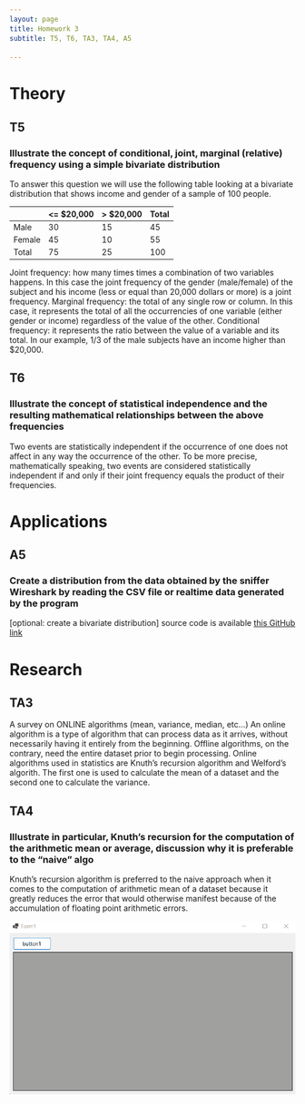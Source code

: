 ```yaml
---
layout: page
title: Homework 3
subtitle: T5, T6, TA3, TA4, A5 

---
```


# Theory
## T5 
### Illustrate the concept of conditional, joint, marginal (relative) frequency using a simple bivariate distribution
To answer this question we will use the following table looking at a bivariate distribution that shows income and gender of a sample of 100 people.

|        | <= $20,000 | > $20,000 | Total |
|--------|------------|-----------|-------|
| Male   | 30         | 15        | 45    |
| Female | 45         | 10        | 55    |
| Total  | 75         | 25        | 100   |




Joint frequency: how many times times a combination of two variables happens. In this case the joint frequency of the gender (male/female) of the subject and his income (less or equal than 20,000 dollars or more) is a joint frequency.
Marginal frequency: the total of any single row or column. In this case, it represents the total of all the occurrencies of one variable (either gender or income) regardless of the value of the other.
Conditional frequency: it represents the ratio between the value of a variable and its total. In our example, 1/3 of the male subjects have an income higher than $20,000.

## T6
### Illustrate the concept of statistical independence and the resulting mathematical relationships between the above frequencies
Two events are statistically independent if the occurrence of one does not affect in any way the occurrence of the other. To be more precise, mathematically speaking, two events are considered statistically independent if and only if their joint frequency equals the product of their frequencies.

# Applications
## A5
### Create a distribution from the data obtained by the sniffer Wireshark by reading the CSV file or realtime data generated by the program
[optional: create a bivariate distribution]
source code is available
[this GitHub link](https://github.com/pulell-af/StatisticsHomeworks/tree/main/Homework3Csharp)

# Research
## TA3 
A survey on ONLINE algorithms (mean, variance, median, etc…)
An online algorithm is a type of algorithm that can process data as it arrives, without necessarily having it entirely from the beginning. Offline algorithms, on the contrary, need the entire dataset prior to begin processing. Online algorithms used in statistics are Knuth’s recursion algorithm and Welford’s algorith. The first one is used to calculate the mean of a dataset and the second one to calculate the variance.

## TA4 
### Illustrate in particular, Knuth’s recursion for the computation of the arithmetic mean or average, discussion why it is preferable to the “naive” algo
Knuth’s recursion algorithm is preferred to the naive approach when it comes to the computation of arithmetic mean of a dataset because it greatly reduces the error that would otherwise manifest because of the accumulation of floating point arithmetic errors.






![](/assets/GIF/Homework3.GIF.gif)

